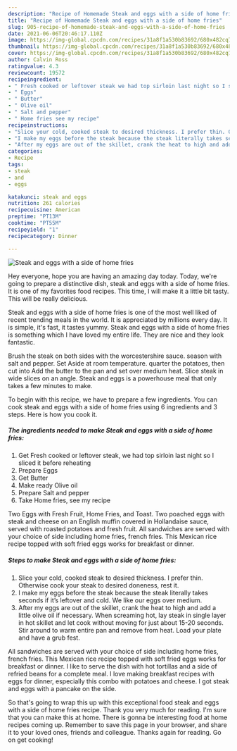 ```yaml
---
description: "Recipe of Homemade Steak and eggs with a side of home fries"
title: "Recipe of Homemade Steak and eggs with a side of home fries"
slug: 905-recipe-of-homemade-steak-and-eggs-with-a-side-of-home-fries
date: 2021-06-06T20:46:17.110Z
image: https://img-global.cpcdn.com/recipes/31a8f1a530b83692/680x482cq70/steak-and-eggs-with-a-side-of-home-fries-recipe-main-photo.jpg
thumbnail: https://img-global.cpcdn.com/recipes/31a8f1a530b83692/680x482cq70/steak-and-eggs-with-a-side-of-home-fries-recipe-main-photo.jpg
cover: https://img-global.cpcdn.com/recipes/31a8f1a530b83692/680x482cq70/steak-and-eggs-with-a-side-of-home-fries-recipe-main-photo.jpg
author: Calvin Ross
ratingvalue: 4.3
reviewcount: 19572
recipeingredient:
- " Fresh cooked or leftover steak we had top sirloin last night so I sliced it before reheating"
- " Eggs"
- " Butter"
- " Olive oil"
- " Salt and pepper"
- " Home fries see my recipe"
recipeinstructions:
- "Slice your cold, cooked steak to desired thickness. I prefer thin. Otherwise cook your steak to desired doneness, rest it."
- "I make my eggs before the steak because the steak literally takes seconds if it’s leftover and cold. We like our eggs over medium."
- "After my eggs are out of the skillet, crank the heat to high and add a little olive oil if necessary. When screaming hot, lay steak in single layer in hot skillet and let cook without moving for just about 15-20 seconds. Stir around to warm entire pan and remove from heat. Load your plate and have a grub fest."
categories:
- Recipe
tags:
- steak
- and
- eggs

katakunci: steak and eggs 
nutrition: 261 calories
recipecuisine: American
preptime: "PT13M"
cooktime: "PT55M"
recipeyield: "1"
recipecategory: Dinner

---
```



![Steak and eggs with a side of home fries](https://img-global.cpcdn.com/recipes/31a8f1a530b83692/680x482cq70/steak-and-eggs-with-a-side-of-home-fries-recipe-main-photo.jpg)

Hey everyone, hope you are having an amazing day today. Today, we're going to prepare a distinctive dish, steak and eggs with a side of home fries. It is one of my favorites food recipes. This time, I will make it a little bit tasty. This will be really delicious.

Steak and eggs with a side of home fries is one of the most well liked of recent trending meals in the world. It is appreciated by millions every day. It is simple, it's fast, it tastes yummy. Steak and eggs with a side of home fries is something which I have loved my entire life. They are nice and they look fantastic.

Brush the steak on both sides with the worcestershire sauce. season with salt and pepper. Set Aside at room temperature. quarter the potatoes, then cut into Add the butter to the pan and set over medium heat. Slice steak in wide slices on an angle. Steak and eggs is a powerhouse meal that only takes a few minutes to make.


To begin with this recipe, we have to prepare a few ingredients. You can cook steak and eggs with a side of home fries using 6 ingredients and 3 steps. Here is how you cook it.

<!--inarticleads1-->

##### The ingredients needed to make Steak and eggs with a side of home fries:

1. Get  Fresh cooked or leftover steak, we had top sirloin last night so I sliced it before reheating
1. Prepare  Eggs
1. Get  Butter
1. Make ready  Olive oil
1. Prepare  Salt and pepper
1. Take  Home fries, see my recipe


Two Eggs with Fresh Fruit, Home Fries, and Toast. Two poached eggs with steak and cheese on an English muffin covered in Hollandaise sauce, served with roasted potatoes and fresh fruit. All sandwiches are served with your choice of side including home fries, french fries. This Mexican rice recipe topped with soft fried eggs works for breakfast or dinner. 

<!--inarticleads2-->

##### Steps to make Steak and eggs with a side of home fries:

1. Slice your cold, cooked steak to desired thickness. I prefer thin. Otherwise cook your steak to desired doneness, rest it.
1. I make my eggs before the steak because the steak literally takes seconds if it’s leftover and cold. We like our eggs over medium.
1. After my eggs are out of the skillet, crank the heat to high and add a little olive oil if necessary. When screaming hot, lay steak in single layer in hot skillet and let cook without moving for just about 15-20 seconds. Stir around to warm entire pan and remove from heat. Load your plate and have a grub fest.


All sandwiches are served with your choice of side including home fries, french fries. This Mexican rice recipe topped with soft fried eggs works for breakfast or dinner. I like to serve the dish with hot tortillas and a side of refried beans for a complete meal. I love making breakfast recipes with eggs for dinner, especially this combo with potatoes and cheese. I got steak and eggs with a pancake on the side. 

So that's going to wrap this up with this exceptional food steak and eggs with a side of home fries recipe. Thank you very much for reading. I'm sure that you can make this at home. There is gonna be interesting food at home recipes coming up. Remember to save this page in your browser, and share it to your loved ones, friends and colleague. Thanks again for reading. Go on get cooking!
